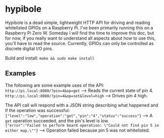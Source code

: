 # hypibole

Hypibole is a dead simple, lightweight HTTP API for driving and reading whitelisted GPIOs on a Raspberry Pi. I've been primarily running this on a Raspberry Pi Zero W. Someday I will find the time to improve this doc, but for now, if you really want to understand all aspects about how to use this, you'll have to read the source. Currently, GPIOs can only be controlled as discrete digital I/O pins. 

Build and install: `make && sudo make install`

## Examples

The following are some example uses of the API: \
`http://pi.local:8080/?pin=4&op=get` --> Reads the current state of pin 4. \
`http://pi.local:8080/?pin=4&op=set&level=high` --> Drives pin 4 high.

The API call will respond with a JSON string describing what happened and if the operation was successful: \
`{"level":"low","operation":"get","pin":"4","status":"success"}` --> A `get` operation succeeded, and the pin's level is low. \
`{"error":"Failed to perform board operation: \"Could not find pin 5 in either map.\""}` --> Operation failed because pin 5 was not whitelisted. 

